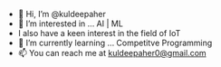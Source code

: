 - 👋 Hi, I’m @kuldeepaher
- 👀 I’m interested in ... AI | ML
- I also have a keen interest in the field of IoT
- 🌱 I’m currently learning ... Competitve Programming
- 📫 You can reach me at kuldeepaher0@gmail.com

<!---
kuldeepaher01/kuldeepaher01 is a ✨ special ✨ repository because its `README.md` (this file) appears on your GitHub profile.
You can click the Preview link to take a look at your changes.
--->
